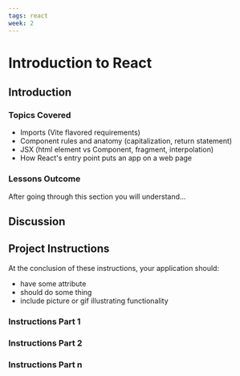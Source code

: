 ```yaml
---
tags: react 
week: 2
---
```


# Introduction to React

## Introduction

### Topics Covered

- Imports (Vite flavored requirements)
- Component rules and anatomy (capitalization, return statement)
- JSX (html element vs Component, fragment, interpolation)
- How React's entry point puts an app on a web page

### Lessons Outcome

After going through this section you will understand...

## Discussion

## Project Instructions

At the conclusion of these instructions, your application should:

- have some attribute
- should do some thing
- include picture or gif illustrating functionality

### Instructions Part 1

### Instructions Part 2

### Instructions Part n
